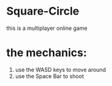 # Square-Circle

this is a multiplayer online game
# the mechanics:

1. use the WASD keys to move around
2. use the Space Bar to shoot
